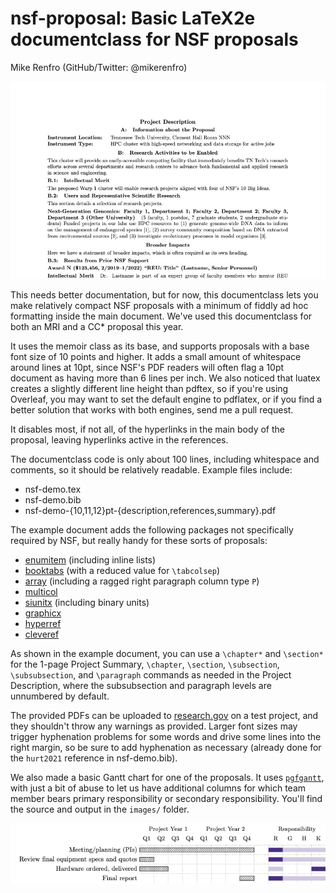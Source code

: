 # nsf-proposal: Basic LaTeX2e documentclass for NSF proposals

Mike Renfro (GitHub/Twitter: @mikerenfro)

![Sample Project Description page](nsf-demo-sample-description.png)

This needs better documentation, but for now, this documentclass lets you make
relatively compact NSF proposals with a minimum of fiddly ad hoc formatting
inside the main document.
We've used this documentclass for both an MRI and a CC* proposal this year.

It uses the memoir class as its base, and supports proposals with a base font
size of 10 points and higher.
It adds a small amount of whitespace around lines at 10pt, since NSF's PDF
readers will often flag a 10pt document as having more than 6 lines per inch.
We also noticed that luatex creates a slightly different line height than
pdftex, so if you're using Overleaf, you may want to set the default engine
to pdflatex, or if you find a better solution that works with both engines,
send me a pull request.

It disables most, if not all, of the hyperlinks in the main body of the
proposal, leaving hyperlinks active in the references.

The documentclass code is only about 100 lines, including whitespace and
comments, so it should be relatively readable.
Example files include:

- nsf-demo.tex
- nsf-demo.bib
- nsf-demo-{10,11,12}pt-{description,references,summary}.pdf

The example document adds the following packages not specifically required by
NSF, but really handy for these sorts of proposals:

- [enumitem](https://ctan.org/pkg/enumitem) (including inline lists)
- [booktabs](https://ctan.org/pkg/booktabs) (with a reduced value for `\tabcolsep`)
- [array](https://ctan.org/pkg/array) (including a ragged right paragraph column type `P`)
- [multicol](https://ctan.org/pkg/multicol)
- [siunitx](https://ctan.org/pkg/siunitx) (including binary units)
- [graphicx](https://ctan.org/pkg/graphicx)
- [hyperref](https://ctan.org/pkg/hyperref)
- [cleveref](https://ctan.org/pkg/cleveref)

As shown in the example document, you can use a `\chapter*` and `\section*`
for the 1-page Project Summary, `\chapter`, `\section`, `\subsection`,
`\subsubsection`, and `\paragraph` commands as needed in the Project
Description, where the subsubsection and paragraph levels are unnumbered
by default.

The provided PDFs can be uploaded to [research.gov](https://research.gov/) on a
test project, and they shouldn't throw any warnings as provided.
Larger font sizes may trigger hyphenation problems for some words and drive
some lines into the right margin, so be sure to add hyphenation as necessary
(already done for the `hurt2021` reference in nsf-demo.bib).

We also made a basic Gantt chart for one of the proposals. It uses
[`pgfgantt`](https://ctan.org/pkg/pgfgantt), with just a bit of abuse to let
us have additional columns for which team member bears primary responsibility
or secondary responsibility. You'll find the source and output in the
`images/` folder.

![Sample Gantt chart](nsf-demo-sample-gantt.png)
